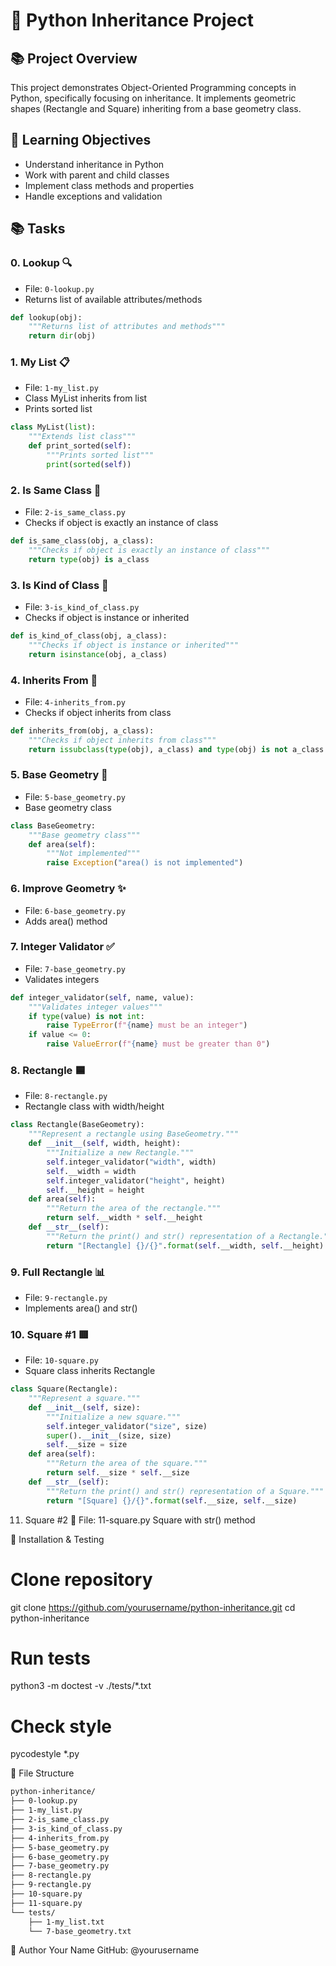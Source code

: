 # 🐍 Python Inheritance Project

## 📚 Project Overview
This project demonstrates Object-Oriented Programming concepts in Python, specifically focusing on inheritance. It implements geometric shapes (Rectangle and Square) inheriting from a base geometry class.

## 🎯 Learning Objectives
- Understand inheritance in Python
- Work with parent and child classes 
- Implement class methods and properties
- Handle exceptions and validation

## 📚 Tasks

### 0. Lookup 🔍
- File: `0-lookup.py`
- Returns list of available attributes/methods
```python
def lookup(obj):
    """Returns list of attributes and methods"""
    return dir(obj)
```

### 1. My List 📋
- File: `1-my_list.py`
- Class MyList inherits from list
- Prints sorted list
```python
class MyList(list):
    """Extends list class"""
    def print_sorted(self):
        """Prints sorted list"""
        print(sorted(self))
```

### 2. Is Same Class 🧐
- File: `2-is_same_class.py`
- Checks if object is exactly an instance of class
```python
def is_same_class(obj, a_class):
    """Checks if object is exactly an instance of class"""
    return type(obj) is a_class
```

### 3. Is Kind of Class 🧐
- File: `3-is_kind_of_class.py`
- Checks if object is instance or inherited
```python
def is_kind_of_class(obj, a_class):
    """Checks if object is instance or inherited"""
    return isinstance(obj, a_class)
```

### 4. Inherits From 🧐
- File: `4-inherits_from.py`
- Checks if object inherits from class
```python
def inherits_from(obj, a_class):
    """Checks if object inherits from class"""
    return issubclass(type(obj), a_class) and type(obj) is not a_class
```

### 5. Base Geometry 📐
- File: `5-base_geometry.py`
- Base geometry class
```python
class BaseGeometry:
    """Base geometry class"""
    def area(self):
        """Not implemented"""
        raise Exception("area() is not implemented")
```

### 6. Improve Geometry ✨
- File: `6-base_geometry.py`
- Adds area() method

### 7. Integer Validator ✅
- File: `7-base_geometry.py`
- Validates integers
```python
def integer_validator(self, name, value):
    """Validates integer values"""
    if type(value) is not int:
        raise TypeError(f"{name} must be an integer")
    if value <= 0:
        raise ValueError(f"{name} must be greater than 0")
```

### 8. Rectangle 🟦
- File: `8-rectangle.py`
- Rectangle class with width/height
```python
class Rectangle(BaseGeometry):
    """Represent a rectangle using BaseGeometry."""
    def __init__(self, width, height):
        """Initialize a new Rectangle."""
        self.integer_validator("width", width)
        self.__width = width
        self.integer_validator("height", height)
        self.__height = height
    def area(self):
        """Return the area of the rectangle."""
        return self.__width * self.__height
    def __str__(self):
        """Return the print() and str() representation of a Rectangle."""
        return "[Rectangle] {}/{}".format(self.__width, self.__height)
```

### 9. Full Rectangle 📊
- File: `9-rectangle.py`
- Implements area() and str()

### 10. Square #1 🟥
- File: `10-square.py`
- Square class inherits Rectangle
```python
class Square(Rectangle):
    """Represent a square."""
    def __init__(self, size):
        """Initialize a new square."""
        self.integer_validator("size", size)
        super().__init__(size, size)
        self.__size = size
    def area(self):
        """Return the area of the square."""
        return self.__size * self.__size
    def __str__(self):
        """Return the print() and str() representation of a Square."""
        return "[Square] {}/{}".format(self.__size, self.__size)
```

11. Square #2 🔲
File: 11-square.py
Square with str() method

🚀 Installation & Testing

# Clone repository
git clone https://github.com/yourusername/python-inheritance.git
cd python-inheritance

# Run tests
python3 -m doctest -v ./tests/*.txt

# Check style
pycodestyle *.py

📁 File Structure
```markdown
python-inheritance/
├── 0-lookup.py
├── 1-my_list.py
├── 2-is_same_class.py
├── 3-is_kind_of_class.py
├── 4-inherits_from.py
├── 5-base_geometry.py
├── 6-base_geometry.py
├── 7-base_geometry.py
├── 8-rectangle.py
├── 9-rectangle.py
├── 10-square.py
├── 11-square.py
└── tests/
    ├── 1-my_list.txt
    └── 7-base_geometry.txt
```
👤 Author
Your Name
GitHub: @yourusername
